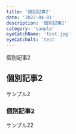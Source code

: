 ```yaml
---
title: '個別記事2'
date: '2022-04-01'
description: '個別記事2'
category: 'sample'
eyeCatchName: 'test.jpg'
eyeCatchAlt: 'test'
---
```


個別記事2

## 個別記事2

サンプル2

### 個別記事2

サンプル22